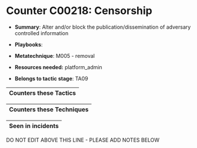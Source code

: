 # Counter C00218: Censorship

* **Summary**: Alter and/or block the publication/dissemination of adversary controlled information

* **Playbooks**: 

* **Metatechnique**: M005 - removal

* **Resources needed:** platform_admin

* **Belongs to tactic stage**: TA09


| Counters these Tactics |
| ---------------------- |



| Counters these Techniques |
| ------------------------- |



| Seen in incidents |
| ----------------- |


DO NOT EDIT ABOVE THIS LINE - PLEASE ADD NOTES BELOW